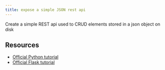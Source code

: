 ```yaml
---
title: expose a simple JSON rest api
---
```


Create a simple REST api used to CRUD elements stored in a json object on disk

## Resources

- [Official Python tutorial](https://docs.python.org/3/tutorial/)
- [Official Flask tutorial](http://flask.pocoo.org/docs/1.0/tutorial/)
